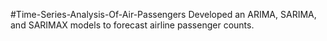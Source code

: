 #Time-Series-Analysis-Of-Air-Passengers
Developed an ARIMA, SARIMA, and SARIMAX models to forecast airline passenger counts.
